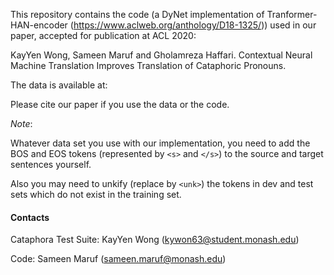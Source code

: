 This repository contains the code (a DyNet implementation of Tranformer-HAN-encoder (https://www.aclweb.org/anthology/D18-1325/)) used in our paper, accepted for publication at ACL 2020:

KayYen Wong, Sameen Maruf and Gholamreza Haffari. Contextual Neural Machine Translation Improves Translation of Cataphoric Pronouns. 

The data is available at: 

Please cite our paper if you use the data or the code. 

*Note*:

Whatever data set you use with our implementation, you need to add the BOS and EOS tokens (represented by `<s>` and `</s>`) to the source and target sentences yourself.

Also you may need to unkify (replace by `<unk>`) the tokens in dev and test sets which do not exist in the training set.

#### Contacts

Cataphora Test Suite: KayYen Wong (kywon63@student.monash.edu)

Code: Sameen Maruf (sameen.maruf@monash.edu)
